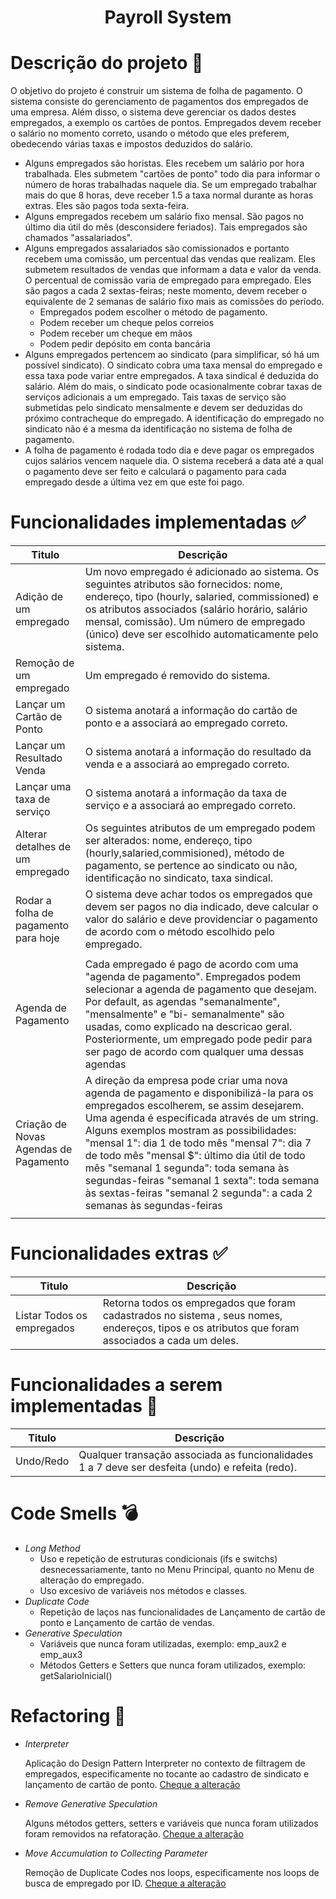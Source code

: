 <div align="center">
 
<h1>Payroll System</h1>
 
 
</div>
 
# Descrição do projeto :memo:
 
O objetivo do projeto é construir um sistema de folha de pagamento. O sistema consiste do
gerenciamento de pagamentos dos empregados de uma empresa. Além disso, o sistema deve
gerenciar os dados destes empregados, a exemplo os cartões de pontos. Empregados devem receber
o salário no momento correto, usando o método que eles preferem, obedecendo várias taxas e
impostos deduzidos do salário.
 
- Alguns empregados são horistas. Eles recebem um salário por hora trabalhada. Eles
  submetem "cartões de ponto" todo dia para informar o número de horas trabalhadas naquele
  dia. Se um empregado trabalhar mais do que 8 horas, deve receber 1.5 a taxa normal
  durante as horas extras. Eles são pagos toda sexta-feira.
- Alguns empregados recebem um salário fixo mensal. São pagos no último dia útil do mês
  (desconsidere feriados). Tais empregados são chamados "assalariados".
- Alguns empregados assalariados são comissionados e portanto recebem uma comissão, um
  percentual das vendas que realizam. Eles submetem resultados de vendas que informam a
  data e valor da venda. O percentual de comissão varia de empregado para empregado. Eles
  são pagos a cada 2 sextas-feiras; neste momento, devem receber o equivalente de 2 semanas
  de salário fixo mais as comissões do período.
  - Empregados podem escolher o método de pagamento.
  - Podem receber um cheque pelos correios
  - Podem receber um cheque em mãos
  - Podem pedir depósito em conta bancária
- Alguns empregados pertencem ao sindicato (para simplificar, só há um possível sindicato).
  O sindicato cobra uma taxa mensal do empregado e essa taxa pode variar entre
  empregados. A taxa sindical é deduzida do salário. Além do mais, o sindicato pode
  ocasionalmente cobrar taxas de serviços adicionais a um empregado. Tais taxas de serviço
  são submetidas pelo sindicato mensalmente e devem ser deduzidas do próximo
  contracheque do empregado. A identificação do empregado no sindicato não é a mesma da
  identificação no sistema de folha de pagamento.
- A folha de pagamento é rodada todo dia e deve pagar os empregados cujos salários vencem
  naquele dia. O sistema receberá a data até a qual o pagamento deve ser feito e calculará o
  pagamento para cada empregado desde a última vez em que este foi pago.
 
# Funcionalidades implementadas :white_check_mark:
 
| Titulo                                | Descrição                                                                                                                                                                                                                                                                                                                                                                                                                                                                                      |
| ------------------------------------- | ---------------------------------------------------------------------------------------------------------------------------------------------------------------------------------------------------------------------------------------------------------------------------------------------------------------------------------------------------------------------------------------------------------------------------------------------------------------------------------------------- |
| Adição de um empregado                | Um novo empregado é adicionado ao sistema. Os seguintes atributos são fornecidos: nome, endereço, tipo (hourly, salaried, commissioned) e os atributos associados (salário horário, salário mensal, comissão). Um número de empregado (único) deve ser escolhido automaticamente pelo sistema.                                                                                                                                                                                                 |
| Remoção de um empregado               | Um empregado é removido do sistema.                                                                                                                                                                                                                                                                                                                                                                                                                                                            |
| Lançar um Cartão de Ponto             | O sistema anotará a informação do cartão de ponto e a associará ao empregado correto.                                                                                                                                                                                                                                                                                                                                                                                                          |
| Lançar um Resultado Venda             | O sistema anotará a informação do resultado da venda e a associará ao empregado correto.                                                                                                                                                                                                                                                                                                                                                                                                       |
| Lançar uma taxa de serviço            | O sistema anotará a informação da taxa de serviço e a associará ao empregado correto.                                                                                                                                                                                                                                                                                                                                                                                                          |
| Alterar detalhes de um empregado      | Os seguintes atributos de um empregado podem ser alterados: nome, endereço, tipo (hourly,salaried,commisioned), método de pagamento, se pertence ao sindicato ou não, identificação no sindicato, taxa sindical.                                                                                                                                                                                                                                                                               |
| Rodar a folha de pagamento para hoje  | O sistema deve achar todos os empregados que devem ser pagos no dia indicado, deve calcular o valor do salário e deve providenciar o pagamento de acordo com o método escolhido pelo empregado.                                                                                                                                                                                                                                                                                                |
|                                                                                                                                                                                                                                                                                                                                                                                                                 |
| Agenda de Pagamento                   | Cada empregado é pago de acordo com uma "agenda de pagamento". Empregados podem selecionar a agenda de pagamento que desejam. Por default, as agendas "semanalmente", "mensalmente" e "bi- semanalmente" são usadas, como explicado na descricao geral. Posteriormente, um empregado pode pedir para ser pago de acordo com qualquer uma dessas agendas                                                                                                                                        |
| Criação de Novas Agendas de Pagamento | A direção da empresa pode criar uma nova agenda de pagamento e disponibilizá-la para os empregados escolherem, se assim desejarem. Uma agenda é especificada através de um string. Alguns exemplos mostram as possibilidades: "mensal 1": dia 1 de todo mês "mensal 7": dia 7 de todo mês "mensal $": último dia útil de todo mês "semanal 1 segunda": toda semana às segundas-feiras "semanal 1 sexta": toda semana às sextas-feiras "semanal 2 segunda": a cada 2 semanas às segundas-feiras |
|                                       |
 
# Funcionalidades extras :white_check_mark:
 
| Titulo                     | Descrição                                                                                                                                        |
| -------------------------- | ------------------------------------------------------------------------------------------------------------------------------------------------ |
| Listar Todos os empregados | Retorna todos os empregados que foram cadastrados no sistema , seus nomes, endereços, tipos e os atributos que foram associados a cada um deles. |

 
# Funcionalidades a serem implementadas :wrench:
 
| Titulo | Descrição                                                                      |
| ------ | ------------------------------------------------------------------------------ |
| Undo/Redo   | Qualquer transação associada as funcionalidades 1 a 7 deve ser desfeita (undo) e refeita (redo). |

# Code Smells :bomb:
- *Long Method*
   - Uso e repetição de estruturas condicionais (ifs e switchs) desnecessariamente, tanto no Menu Principal, quanto no Menu de alteração do empregado.
   - Uso excesivo de variáveis nos métodos e classes.
- *Duplicate Code*
   - Repetição de laços nas funcionalidades de Lançamento de cartão de ponto e Lançamento de cartão de vendas.
- *Generative Speculation*
   - Variáveis que nunca foram utilizadas, exemplo: emp_aux2 e emp_aux3
   - Métodos Getters e Setters que nunca foram utilizados, exemplo: getSalarioInicial()
 

# Refactoring :broom:
- *Interpreter*
   
   Aplicação do Design Pattern Interpreter no contexto de filtragem de empregados, especificamente no tocante ao cadastro de sindicato e lançamento de cartão de ponto. [Cheque a alteração](https://github.com/ascanioneves/PayrollRefactor/commit/846d870953d575cff38f9842092651e878583581)
- *Remove Generative Speculation*
   
   Alguns métodos getters, setters e variáveis que nunca foram utilizados foram removidos na refatoração. [Cheque a alteração](https://github.com/ascanioneves/PayrollRefactor/commit/e85c76f6deb51d257c60d599c86576d62ed8aff3) 
  
- *Move Accumulation to Collecting Parameter*
  
  Remoção de Duplicate Codes nos loops, especificamente nos loops de busca de empregado por ID. [Cheque a alteração](https://github.com/ascanioneves/PayrollRefactor/commit/981186b459f1359d3a4062b1d11d442afc330b5b)
  
  


